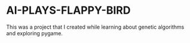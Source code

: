 # AI-PLAYS-FLAPPY-BIRD

This was a project that I created while learning about genetic algorithms and exploring pygame.
